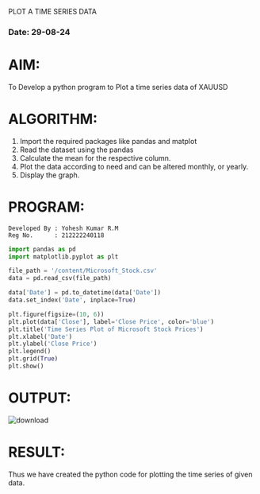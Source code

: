 PLOT A TIME SERIES DATA
###  Date: 29-08-24

# AIM:
To Develop a python program to Plot a time series data of XAUUSD
# ALGORITHM:
1. Import the required packages like pandas and matplot
2. Read the dataset using the pandas
3. Calculate the mean for the respective column.
4. Plot the data according to need and can be altered monthly, or yearly.
5. Display the graph.
# PROGRAM:
```
Developed By : Yohesh Kumar R.M
Reg No.      : 212222240118
```
```py
import pandas as pd
import matplotlib.pyplot as plt

file_path = '/content/Microsoft_Stock.csv'
data = pd.read_csv(file_path)

data['Date'] = pd.to_datetime(data['Date'])
data.set_index('Date', inplace=True)

plt.figure(figsize=(10, 6))
plt.plot(data['Close'], label='Close Price', color='blue')
plt.title('Time Series Plot of Microsoft Stock Prices')
plt.xlabel('Date')
plt.ylabel('Close Price')
plt.legend()
plt.grid(True)
plt.show()

```

# OUTPUT:
![download](https://github.com/user-attachments/assets/b036fe28-455b-4c34-9ee4-951e74c57d6c)

# RESULT:
Thus we have created the python code for plotting the time series of given data.
